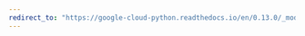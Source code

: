 ```yaml
---
redirect_to: "https://google-cloud-python.readthedocs.io/en/0.13.0/_modules/gcloud/bigtable/row_data.html"
---
```

